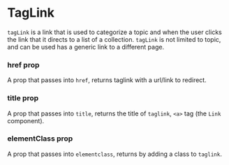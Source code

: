 # TagLink

`tagLink` is a link that is used to categorize a topic and when the user clicks the link that it directs to a list of a collection. `tagLink` is not limited to topic, and can be used has a generic link to a different page.

### href prop

A prop that passes into `href`, returns taglink with a url/link to redirect.

### title prop

A prop that passes into `title`, returns the title of `taglink`, `<a>` tag (the `Link` component).

### elementClass prop

A prop that passes into `elementclass`, returns by adding a class to `taglink`.
